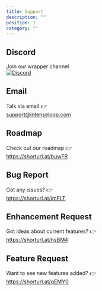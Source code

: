 ```yaml
---
title: Support
description: ""
position: 1
category: ""
---
```


## Discord

<div class="flex flex-row space-x-3 items-center">

<div>
Join our wrapper channel
</div>

<div class="wrapper">

[![Discord](https://img.shields.io/discord/943273819857100820.svg?label=&logo=discord&logoColor=ffffff&color=F15924&labelColor=F15924)](https://wrapper.gg/FMHXu2QYjs)

</div>

</div>

## Email

<div class="flex flex-row space-x-3 items-center">

<div>
Talk via email 👉
</div>

<div class="wrapper">

support@intenseloop.com

</div>

</div>

## Roadmap

<div class="flex flex-row space-x-3 items-center">

<div>
Check out our roadmap 👉
</div>

<div class="wrapper">

https://shorturl.at/buwFR

</div>

</div>

## Bug Report

<div class="flex flex-row space-x-3 items-center">

<div>
Got any issues? 👉
</div>

<div class="wrapper">

https://shorturl.at/imFLT

</div>

</div>

## Enhancement Request

<div class="flex flex-row space-x-3 items-center">

<div>
Got ideas about current features? 👉
</div>

<div class="wrapper">

https://shorturl.at/hsBM4

</div>

</div>

## Feature Request

<div class="flex flex-row space-x-3 items-center">

<div>
Want to see new features added? 👉
</div>

<div class="wrapper">

https://shorturl.at/qEMY0

</div>

</div>

<br /><br /><br />

<style>
    .prose img, .wrapper p {
        margin: 0;
    }
</style>
